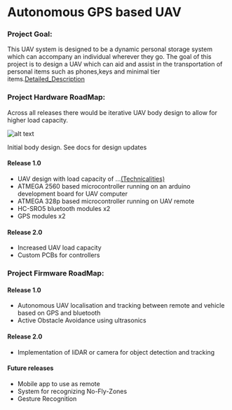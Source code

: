 # Autonomous GPS based UAV
 
### Project Goal:
This UAV system is designed to be a dynamic personal storage system which can accompany an individual wherever they go. The goal of this project is to design a UAV which can aid and assist in the transportation of personal items such as phones,keys and minimal tier items.[Detailed_Description](https://github.com/nyameaama/Autonomous-UAV/blob/master/docs/description.md)

### Project Hardware RoadMap:

Across all releases there would be iterative UAV body design to allow for higher load capacity.

![alt text](https://github.com/nyameaama/Autonomous-UAV/blob/master/CAD%20models/Body%20Prototype/Screen%20Shot%202020-06-28%20at%206.02.01%20PM.png)

Initial body design. See docs for design updates

#### Release 1.0
* UAV design with load capacity of ...[(Technicalities)](https://github.com/nyameaama/Autonomous-UAV/blob/master/docs/technical.md)
* ATMEGA 2560 based microcontroller running on an arduino development board for UAV computer
* ATMEGA 328p based microcontroller running on UAV remote
* HC-SRO5 bluetooth modules x2
* GPS modules x2

#### Release 2.0
* Increased UAV load capacity
* Custom PCBs for controllers

### Project Firmware RoadMap:

#### Release 1.0
* Autonomous UAV localisation and tracking between remote and vehicle based on GPS and bluetooth
* Active Obstacle Avoidance using ultrasonics

#### Release 2.0 
* Implementation of liDAR or camera for object detection and tracking

#### Future releases
* Mobile app to use as remote
* System for recognizing No-Fly-Zones
* Gesture Recognition
